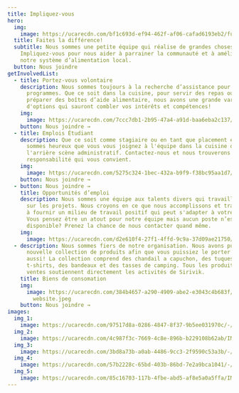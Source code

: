 ```yaml
---
title: Impliquez-vous
hero:
  img:
    image: https://ucarecdn.com/bf1c693d-ef94-462f-af06-cafad6193eb2/fullsizeoutput_765.jpeg
  title: Faites la différence!
  subtitle: Nous sommes une petite équipe qui réalise de grandes choses.
    Impliquez-vous pour nous aider à parrainer la communauté et à améliorer
    notre système d’alimentation local.
  button: Nous joindre
getInvolvedList:
  - title: Portez-vous volontaire
    description: Nous sommes toujours à la recherche d’assistance pour nos
      programmes. Que ce soit dans la cuisine, pour servir des repas ou pour
      préparer des boîtes d’aide alimentaire, nous avons une grande variété
      d'options qui sauront combler vos intérêts et compétences!
    img:
      image: https://ucarecdn.com/7ccc7db1-2b95-47a4-a91d-baa6eba2c137/-/resize/800x/getinvolved_volunteer.jpg
    button: Nous joindre →
  - title: Emplois Étudiant
    description: Que ce soit comme stagiaire ou en tant que placement étudiant, nous
      sommes heureux que vous vous joignez à l'équipe dans la cuisine ou à
      l'arrière scène administratif. Contactez-nous et nous trouverons la
      responsabilité qui vous convient.
    img:
      image: https://ucarecdn.com/5275c324-1bec-432a-b9f9-f38bc95aa1d7/-/resize/800x/getinvolved_student-min.jpg
    button: Nous joindre →
  - button: Nous joindre →
    title: Opportunités d’emploi
    description: Nous sommes une équipe aux talents divers qui travaillent ensemble
      sur les projets. Nous croyons en ce que nous accomplissons et travaillons
      à fournir un milieu de travail positif qui peut s'adapter à votre réalité.
      Vous pensez être un atout pour notre équipe mais aucun poste n’est
      disponible? Prenez la chance de nous contacter quand même.
    img:
      image: https://ucarecdn.com/d2e610f4-27f1-4ffd-9c9a-37d09ae21750/-/resize/800x/getinvolved_job.jpg
  - description: Nous sommes fiers de notre organisation. Nous avons publié une
      nouvelle collection de produits afin que vous puissiez le porter fièrement
      aussi! La collection comprend des chandail a capuchon, des tuques, des
      t-shirts, des bandeaux et des tasses de camping. Tous les produits des
      ventes soutiennent directement les activités de Sirivik.
    title: Biens de consomation
    img:
      image: https://ucarecdn.com/384b4657-a290-4909-abe2-e3043c4b683f/sweater
        website.jpeg
    button: Nous joindre →
images:
  img_1:
    image: https://ucarecdn.com/97517d8a-0286-4847-8f37-9b5ee031970c/-/resize/800x/program_getinvolved_gallery_1.jpg
  img_2:
    image: https://ucarecdn.com/4c987f3c-7669-4c8e-896b-b229108b62ab/IMG_6033.jpg
  img_3:
    image: https://ucarecdn.com/3bd8a73b-a0ab-4486-9cc3-2f9590c53a3b/-/resize/800x/program_getinvolved_gallery_3.jpg
  img_4:
    image: https://ucarecdn.com/57b2228c-65bd-403b-86bd-7e2a9bca1041/-/resize/800x/program_getinvolved_gallery_4.jpg
  img_5:
    image: https://ucarecdn.com/85c16703-117b-4fbe-abd5-af8e5a0a5ffa/IMG_4915.jpg
---
```

